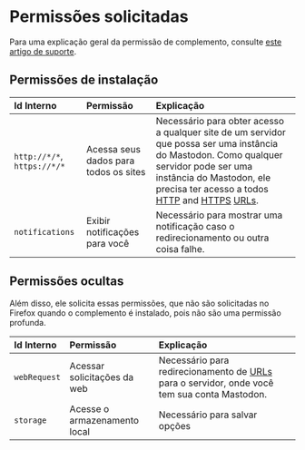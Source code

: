 # Permissões solicitadas

Para uma explicação geral da permissão de complemento, consulte [este artigo de suporte](https://support.mozilla.org/kb/permission-request-messages-firefox-extensions).

## Permissões de instalação

| Id Interno                  | Permissão                         | Explicação                                                                                                                                                                                                                                                                                                                     |
|:----------------------------|:----------------------------------|:--------------------------------------------------------------------------------------------------------------------------------------------------------------------------------------------------------------------------------------------------------------------------------------------------------------------------------|
| `http://*/*`, `https://*/*` | Acessa seus dados para todos os sites | Necessário para obter acesso a qualquer site de um servidor que possa ser uma instância do Mastodon. Como qualquer servidor pode ser uma instância do Mastodon, ele precisa ter acesso a todos [HTTP](https://en.wikipedia.org/wiki/HTTP) and [HTTPS](https://en.wikipedia.org/wiki/HTTPS) [URLs](https://en.wikipedia.org/wiki/Uniform_Resource_Locator). |
| `notifications` | Exibir notificações para você | Necessário para mostrar uma notificação caso o redirecionamento ou outra coisa falhe. |

## Permissões ocultas
Além disso, ele solicita essas permissões, que não são solicitadas no Firefox quando o complemento é instalado, pois não são uma permissão profunda.

| Id Interno   | Permissão            | Explicação                                                                                                                                |
|:-------------|:---------------------|:-------------------------------------------------------------------------------------------------------------------------------------------|
| `webRequest` | Acessar solicitações da web  | Necessário para redirecionamento de [URLs](https://en.wikipedia.org/wiki/Uniform_Resource_Locator) para o servidor, onde você tem sua conta Mastodon. |
| `storage`    | Acesse o armazenamento local | Necessário para salvar opções                                                                                                                  |
